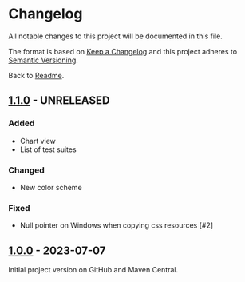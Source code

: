 # Changelog

All notable changes to this project will be documented in this file.

The format is based on [Keep a Changelog](http://keepachangelog.com/en/1.0.0/)
and this project adheres to [Semantic Versioning](http://semver.org/spec/v2.0.0.html).

Back to [Readme](README.md).

## [1.1.0] - UNRELEASED

### Added

* Chart view
* List of test suites

### Changed

* New color scheme

### Fixed

* Null pointer on Windows when copying css resources [#2]

## [1.0.0] - 2023-07-07

Initial project version on GitHub and Maven Central.

[1.1.0]: https://github.com/bischoffdev/sandboy/tree/1.1.0

[1.0.0]: https://github.com/bischoffdev/sandboy/tree/1.0.0
